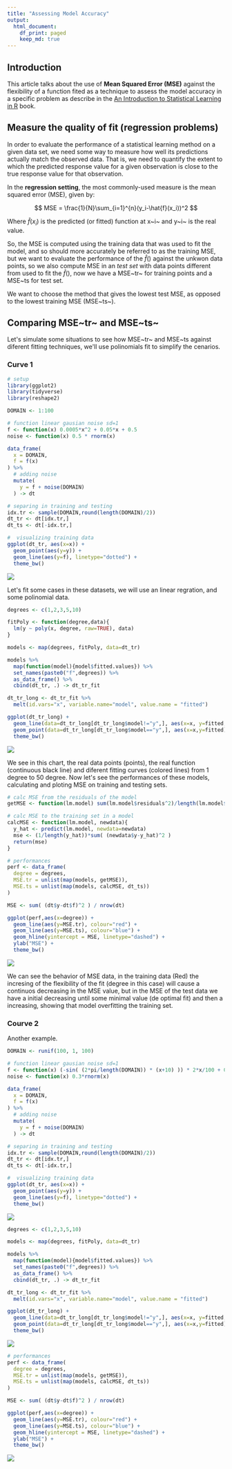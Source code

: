 ```yaml
---
title: "Assessing Model Accuracy"
output:
  html_document:
    df_print: paged
    keep_md: true
---
```


## Introduction

This article talks about the use of **Mean Squared Error (MSE)** against the flexibility of a function fited as a technique to assess the model accuracy in a specific problem as describe in the [An Introduction to Statistical Learning in R](https://www.amazon.com/Introduction-Statistical-Learning-Applications-Statistics/dp/1461471370) book.

## Measure the quality of fit (regression problems)

In order to evaluate the performance of a statistical learning method on a given data set, we need some way to measure how well its predictions actually match the observed data. That is, we need to quantify the extent to which the predicted response value for a given observation is close to the true response value for that observation. 

In the **regression setting**, the most commonly-used measure is the mean squared error (MSE), given by:

$$ MSE = \frac{1}{N}\sum_{i=1}^{n}(y_i-\hat{f}(x_i))^2 $$ 

Where $\hat{f}(x_i)$ is the predicted (or fitted) function at x~i~ and y~i~ is the real value.

So, the MSE is computed using the training data that was used to fit the model, and so should more accurately be referred to as the training MSE, but we want to evaluate the performance of the  $\hat{f}()$ against the unkwon data points, so we also compute MSE in an _test set_ with data points different from used to fit the $\hat{f}()$, now we have a MSE~tr~ for training points and a MSE~ts for test set.

We want to choose the method that gives the lowest test MSE, as opposed to the lowest training MSE (MSE~ts~).

## Comparing MSE~tr~ and MSE~ts~

Let's simulate some situations to see how MSE~tr~ and MSE~ts against diferent fitting techniques, we'll use polinomials fit to simplify the cenarios.

### Curve 1


```r
# setup
library(ggplot2)
library(tidyverse)
library(reshape2)
```



```r
DOMAIN <- 1:100

# function linear gausian noise sd=1
f <- function(x) 0.0005*x^2 + 0.05*x + 0.5
noise <- function(x) 0.5 * rnorm(x)

data_frame(
  x = DOMAIN,
  f = f(x)
) %>%
  # adding noise
  mutate(
    y = f + noise(DOMAIN)
  ) -> dt

# separing in training and testing
idx.tr <- sample(DOMAIN,round(length(DOMAIN)/2))
dt_tr <- dt[idx.tr,]
dt_ts <- dt[-idx.tr,]

#  visualizing training data
ggplot(dt_tr, aes(x=x)) +
  geom_point(aes(y=y)) +
  geom_line(aes(y=f), linetype="dotted") +
  theme_bw()
```

![](Assessing_Model_Accuracy_files/figure-html/caseOne-1.png)<!-- -->

Let's fit some cases in these datasets, we will use an linear regration, and some polinomial data.



```r
degrees <- c(1,2,3,5,10)

fitPoly <- function(degree,data){
  lm(y ~ poly(x, degree, raw=TRUE), data)
}

models <- map(degrees, fitPoly, data=dt_tr)

models %>%
  map(function(model){model$fitted.values}) %>%
  set_names(paste0("f",degrees)) %>%
  as_data_frame() %>%
  cbind(dt_tr, .) -> dt_tr_fit

dt_tr_long <- dt_tr_fit %>%
  melt(id.vars="x", variable.name="model", value.name = "fitted")

ggplot(dt_tr_long) +
  geom_line(data=dt_tr_long[dt_tr_long$model!="y",], aes(x=x, y=fitted, colour=model)) +
  geom_point(data=dt_tr_long[dt_tr_long$model=="y",], aes(x=x,y=fitted)) +
  theme_bw()
```

![](Assessing_Model_Accuracy_files/figure-html/fitCaseOne-1.png)<!-- -->

We see in this chart, the real data points (points), the real function (continuous black line) and diferent fitting curves (colored lines) from 1 degree to 50 degree. Now let's see the performances of these models, calculating and ploting MSE on training and testing sets.


```r
# calc MSE from the residuals of the model
getMSE <- function(lm.model) sum(lm.model$residuals^2)/length(lm.model$residuals)

# calc MSE to the training set in a model
calcMSE <- function(lm.model, newdata){
  y_hat <- predict(lm.model, newdata=newdata)
  mse <- (1/length(y_hat))*sum( (newdata$y-y_hat)^2 )
  return(mse)
}

# performances
perf <- data_frame(
  degree = degrees,
  MSE.tr = unlist(map(models, getMSE)),
  MSE.ts = unlist(map(models, calcMSE, dt_ts))
)

MSE <- sum( (dt$y-dt$f)^2 ) / nrow(dt)

ggplot(perf,aes(x=degree)) +
  geom_line(aes(y=MSE.tr), colour="red") +
  geom_line(aes(y=MSE.ts), colour="blue") +
  geom_hline(yintercept = MSE, linetype="dashed") +
  ylab("MSE") +
  theme_bw()
```

![](Assessing_Model_Accuracy_files/figure-html/perfCaseOne-1.png)<!-- -->

We can see the behavior of MSE data, in the training data (Red) the incresing of the flexibility of the fit (degree in this case) will cause a continuos decreasing in the MSE value, but in the MSE of the test data we have a initial decreasing until some minimal value (de optimal fit) and then a increasing, showing that model overfitting the training set.



### Courve 2

Another example.


```r
DOMAIN <- runif(100, 1, 100)

# function linear gausian noise sd=1
f <- function(x) (-sin( (2*pi/length(DOMAIN)) * (x+10) )) * 2*x/100 + 0.001 * x
noise <- function(x) 0.3*rnorm(x)

data_frame(
  x = DOMAIN,
  f = f(x)
) %>%
  # adding noise
  mutate(
    y = f + noise(DOMAIN)
  ) -> dt

# separing in training and testing
idx.tr <- sample(DOMAIN,round(length(DOMAIN)/2))
dt_tr <- dt[idx.tr,]
dt_ts <- dt[-idx.tr,]

#  visualizing training data
ggplot(dt_tr, aes(x=x)) +
  geom_point(aes(y=y)) +
  geom_line(aes(y=f), linetype="dotted") +
  theme_bw()
```

![](Assessing_Model_Accuracy_files/figure-html/caseTwo-1.png)<!-- -->


```r
degrees <- c(1,2,3,5,10)

models <- map(degrees, fitPoly, data=dt_tr)

models %>%
  map(function(model){model$fitted.values}) %>%
  set_names(paste0("f",degrees)) %>%
  as_data_frame() %>%
  cbind(dt_tr, .) -> dt_tr_fit

dt_tr_long <- dt_tr_fit %>%
  melt(id.vars="x", variable.name="model", value.name = "fitted")

ggplot(dt_tr_long) +
  geom_line(data=dt_tr_long[dt_tr_long$model!="y",], aes(x=x, y=fitted, colour=model)) +
  geom_point(data=dt_tr_long[dt_tr_long$model=="y",], aes(x=x,y=fitted)) +
  theme_bw()
```

![](Assessing_Model_Accuracy_files/figure-html/fitCaseTwo-1.png)<!-- -->


```r
# performances
perf <- data_frame(
  degree = degrees,
  MSE.tr = unlist(map(models, getMSE)),
  MSE.ts = unlist(map(models, calcMSE, dt_ts))
)

MSE <- sum( (dt$y-dt$f)^2 ) / nrow(dt)

ggplot(perf,aes(x=degree)) +
  geom_line(aes(y=MSE.tr), colour="red") +
  geom_line(aes(y=MSE.ts), colour="blue") +
  geom_hline(yintercept = MSE, linetype="dashed") +
  ylab("MSE") +
  theme_bw()
```

![](Assessing_Model_Accuracy_files/figure-html/perfCaseTwo-1.png)<!-- -->

